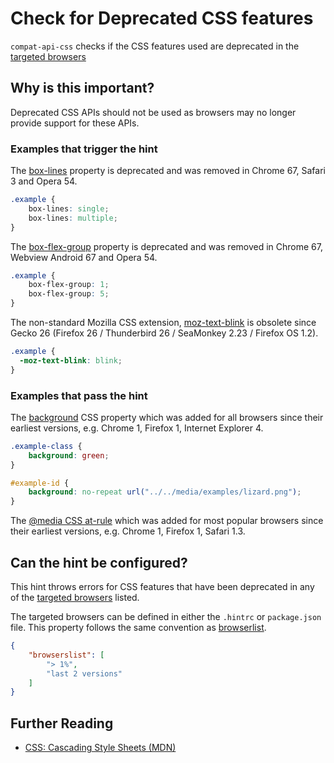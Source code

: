 # Check for Deprecated CSS features
`compat-api-css` checks if the CSS features used are deprecated in the [targeted browsers](../../hint/docs/user-guide/configuring-webhint/browser-context.md) 

## Why is this important?

Deprecated CSS APIs should not be used as browsers may no longer provide support for these APIs.

### Examples that **trigger** the hint
The [box-lines](https://developer.mozilla.org/en-US/docs/Web/CSS/box-lines) property is deprecated and was removed in Chrome 67, Safari 3 and Opera 54.

```css
.example {
    box-lines: single;
    box-lines: multiple;
}
```

The [box-flex-group](https://developer.mozilla.org/en-US/docs/Web/CSS/box-flex-group) property is deprecated and was removed in Chrome 67, Webview Android 67 and Opera 54.

```css
.example {
    box-flex-group: 1;
    box-flex-group: 5;
}
```

The non-standard Mozilla CSS extension, [moz-text-blink](https://developer.mozilla.org/en-US/docs/Web/CSS/-moz-text-blink) is obsolete since Gecko 26 (Firefox 26 / Thunderbird 26 / SeaMonkey 2.23 / Firefox OS 1.2).

```css
.example {
  -moz-text-blink: blink;
}
```

### Examples that **pass** the hint

The [background](https://developer.mozilla.org/en-US/docs/Web/CSS/background) CSS property which was added for all browsers since their earliest versions, e.g. Chrome 1, Firefox 1, Internet Explorer 4.

```css
.example-class {
    background: green;
}

#example-id {
    background: no-repeat url("../../media/examples/lizard.png");
}

```

The [@media CSS at-rule](https://developer.mozilla.org/en-US/docs/Web/CSS/@media) which was added for most popular browsers since their earliest versions, e.g. Chrome 1, Firefox 1, Safari 1.3.

## Can the hint be configured?

This hint throws errors for CSS features that have been deprecated in any of the [targeted browsers](../../hint/docs/user-guide/configuring-webhint/browser-context.md) listed.

The targeted browsers can be defined in either the `.hintrc` or `package.json` file. This property follows the same convention as [browserlist](https://github.com/browserslist/browserslist#readme).

```json
{
    "browserslist": [
        "> 1%",
        "last 2 versions"
    ]
}
```

## Further Reading

* [CSS: Cascading Style Sheets (MDN)][docmdn]

<!-- Link labels: -->

[docmdn]: https://developer.mozilla.org/en-US/docs/Web/CSS
